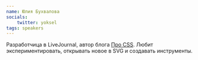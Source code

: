 ```yaml
---
name: Юлия Бухвалова
socials:
    twitter: yoksel
tags: speakers
---
```


Разработчица в LiveJournal, автор блога
<a href="http://css.yoksel.ru/">Про CSS</a>. Любит экспериментировать,
открывать новое в SVG и создавать инструменты.
